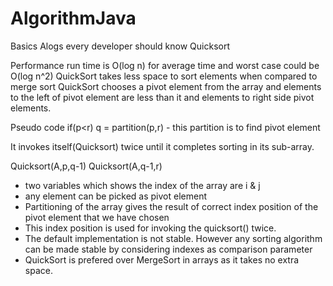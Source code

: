# AlgorithmJava
Basics Alogs every developer should know
Quicksort 

Performance run time is O(log n) for average time and worst case could be O(log n^2)
QuickSort takes less space to sort elements when compared to merge sort
QuickSort chooses a pivot element from the array and elements to the left of pivot element are less than it and elements to right side 
 pivot elements. 
 
 Pseudo code
if(p<r)
 q = partition(p,r) - this partition is to find pivot element
 
 It invokes itself(Quicksort) twice until it completes sorting in its sub-array.
 
 Quicksort(A,p,q-1)
 Quicksort(A,q-1,r) 
 
 * two variables which shows the index of the array are i & j
 * any element can be picked as pivot element
 * Partitioning of the array gives the result of correct index position of the pivot element that we have chosen
 * This index position is used for invoking the quicksort() twice. 
 * The default implementation is not stable. However any sorting algorithm can be made stable by considering indexes as comparison parameter
 * QuickSort is prefered over MergeSort in arrays as it takes no extra space.
 
 

